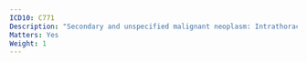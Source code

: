 ```yaml
---
ICD10: C771
Description: "Secondary and unspecified malignant neoplasm: Intrathoracic lymph nodes"
Matters: Yes
Weight: 1
---
```

